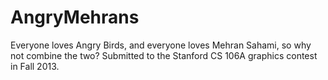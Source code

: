 AngryMehrans
============

Everyone loves Angry Birds, and everyone loves Mehran Sahami, so why not combine the two? Submitted to the Stanford CS 106A graphics contest in Fall 2013.
